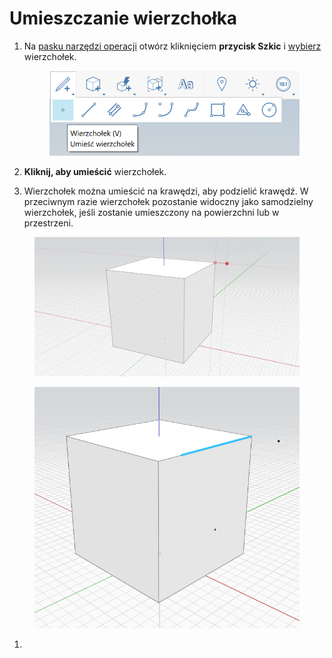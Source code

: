 # Umieszczanie wierzchołka

1.  Na [pasku narzędzi operacji](https://github.com/FormIt3D/autodesk-formit-360-windows-help/tree/c377e7b8a3b8e43e684321d0b7de867608d317a3/tool-library/tool-bars-extended.md) otwórz kliknięciem **przycisk Szkic** i [wybierz](select-edge-face-or-object.md) wierzchołek. 

    <figure><img src="../.gitbook/assets/VertexToolbar.png" alt=""><figcaption></figcaption></figure>
2. **Kliknij, aby umieścić** wierzchołek. 
3. Wierzchołek można umieścić na krawędzi, aby podzielić krawędź. W przeciwnym razie wierzchołek pozostanie widoczny jako samodzielny wierzchołek, jeśli zostanie umieszczony na powierzchni lub w przestrzeni.

<figure><img src="../.gitbook/assets/PlaceVertex.png" alt=""><figcaption></figcaption></figure>

<figure><img src="../.gitbook/assets/image (2).png" alt=""><figcaption></figcaption></figure>

1.
